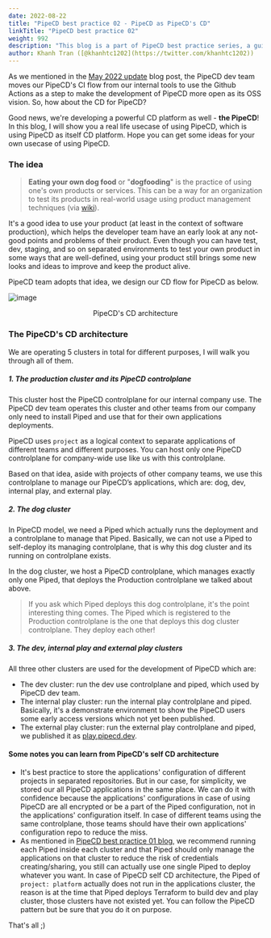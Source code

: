 ```yaml
---
date: 2022-08-22
title: "PipeCD best practice 02 - PipeCD as PipeCD's CD"
linkTitle: "PipeCD best practice 02"
weight: 992
description: "This blog is a part of PipeCD best practice series, a guideline for you to operate your own PipeCD cluster."
author: Khanh Tran ([@khanhtc1202](https://twitter.com/khanhtc1202))
---
```


As we mentioned in the [May 2022 update](/blog/2022/06/01/may-2022-update/#were-opening-more-and-more) blog post, the PipeCD dev team moves our PipeCD's CI flow from our internal tools to use the Github Actions as a step to make the development of PipeCD more open as its OSS vision. So, how about the CD for PipeCD?

Good news, we're developing a powerful CD platform as well - __the PipeCD__! In this blog, I will show you a real life usecase of using PipeCD, which is using PipeCD as itself CD platform. Hope you can get some ideas for your own usecase of using PipeCD.

### The idea

> __Eating your own dog food__ or "__dogfooding__" is the practice of using one's own products or services. This can be a way for an organization to test its products in real-world usage using product management techniques (via [wiki](https://en.wikipedia.org/wiki/Eating_your_own_dog_food)).


It's a good idea to use your product (at least in the context of software production), which helps the developer team have an early look at any not-good points and problems of their product. Even though you can have test, dev, staging, and so on separated environments to test your own product in some ways that are well-defined, using your product still brings some new looks and ideas to improve and keep the product alive.

PipeCD team adopts that idea, we design our CD flow for PipeCD as below.

![image](/images/pipecd-cd-architecture.png)
<p style="text-align: center;">
PipeCD's CD architecture
</p>

### The PipeCD's CD architecture

We are operating 5 clusters in total for different purposes, I will walk you through all of them.

##### 1. The production cluster and its PipeCD controlplane

This cluster host the PipeCD controlplane for our internal company use. The PipeCD dev team operates this cluster and other teams from our company only need to install Piped and use that for their own applications deployments.

PipeCD uses `project` as a logical context to separate applications of different teams and different purposes. You can host only one PipeCD controlplane for company-wide use like us with this controlplane.

Based on that idea, aside with projects of other company teams, we use this controlplane to manage our PipeCD’s applications, which are: dog, dev, internal play, and external play.

##### 2. The dog cluster

In PipeCD model, we need a Piped which actually runs the deployment and a controlplane to manage that Piped. Basically, we can not use a Piped to self-deploy its managing controlplane, that is why this dog cluster and its running on controlplane exists.

In the dog cluster, we host a PipeCD controlplane, which manages exactly only one Piped, that deploys the Production controlplane we talked about above.

> If you ask which Piped deploys this dog controlplane, it's the point interesting thing comes. The Piped which is registered to the Production controlplane is the one that deploys this dog cluster controlplane. They deploy each other!

##### 3. The dev, internal play and external play clusters

All three other clusters are used for the development of PipeCD which are:
- The dev cluster: run the dev use controlplane and piped, which used by PipeCD dev team.
- The internal play cluster: run the internal play controlplane and piped. Basically, it's a demonstrate environment to show the PipeCD users some early access versions which not yet been published.
- The external play cluster: run the external play controlplane and piped, we published it as [play.pipecd.dev](https://play.pipecd.dev).

#### Some notes you can learn from PipeCD's self CD architecture

- It's best practice to store the applications' configuration of different projects in separated repositories. But in our case, for simplicity, we stored our all PipeCD applications in the same place. We can do it with confidence because the applications' configurations in case of using PipeCD are all encrypted or be a part of the Piped configuration, not in the applications' configuration itself. In case of different teams using the same controlplane, those teams should have their own applications' configuration repo to reduce the miss.
- As mentioned in [PipeCD best practice 01 blog](/blog/2021/12/29/pipecd-best-practice-01-operate-your-own-pipecd-cluster/#:~:text=we%20highly%20recommend%20running%20each%20Piped%20inside%20each%20cluster%20and%20that%20Piped%20will%20only%20manage%20the%20applications%20on%20that%20cluster), we recommend running each Piped inside each cluster and that Piped should only manage the applications on that cluster to reduce the risk of credentials creating/sharing, you still can actually use one single Piped to deploy whatever you want. In case of PipeCD self CD architecture, the Piped of `project: platform` actually does not run in the applications cluster, the reason is at the time that Piped deploys Terraform to build dev and play cluster, those clusters have not existed yet. You can follow the PipeCD pattern but be sure that you do it on purpose.


That's all ;)
